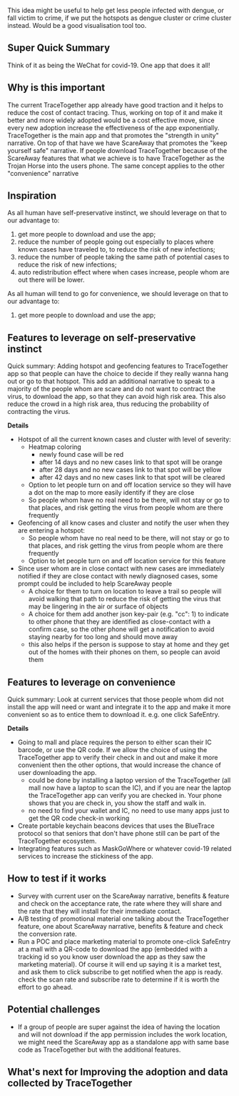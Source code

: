 This idea might be useful to help get less people infected with dengue, or fall victim to crime, if we put the hotspots as dengue cluster or crime cluster instead. Would be a good visualisation tool too.

## Super Quick Summary
Think of it as being the WeChat for covid-19. One app that does it all!

## Why is this important
The current TraceTogether app already have good traction and it helps to reduce the cost of contact tracing. Thus, working on top of it and make it better and more widely adopted would be a cost effective move, since every new adoption increase the effectiveness of the app exponentially. 
TraceTogether is the main app and that promotes the "strength in unity" narrative. On top of that have we have ScareAway that promotes the "keep yourself safe" narrative. If people download TraceTogether because of the ScareAway features that what we achieve is to have TraceTogether as the Trojan Horse into the users phone. The same concept applies to the other "convenience" narrative 

## Inspiration
As all human have self-preservative instinct, we should leverage on that to our advantage to:
1. get more people to download and use the app;
2. reduce the number of people going out especially to places where known cases have traveled to, to reduce the risk of new infections;
3. reduce the number of people taking the same path of potential cases to reduce the risk of new infections;
4. auto redistribution effect where when cases increase, people whom are out there will be lower.

As all human will tend to go for convenience, we should leverage on that to our advantage to:
1. get more people to download and use the app;

## Features to leverage on self-preservative instinct
Quick summary: Adding hotspot and geofencing features to TraceTogether app so that people can have the choice to decide if they really wanna hang out or go to that hotspot. This add an additional narrative to speak to a majority of the people whom are scare and do not want to contract the virus, to download the app, so that they can avoid high risk area. This also reduce the crowd in a high risk area, thus reducing the probability of contracting the virus.

**Details**
- Hotspot of all the current known cases and cluster with level of severity:
    - Heatmap coloring
        - newly found case will be red
        - after 14 days and no new cases link to that spot will be orange
        - after 28 days and no new cases link to that spot will be yellow
        - after 42 days and no new cases link to that spot will be cleared
    - Option to let people turn on and off location service so they will have a dot on the map to more easily identify if they are close
    - So people whom have no real need to be there, will not stay or go to that places, and risk getting the virus from people whom are there frequently
- Geofencing of all know cases and cluster and notify the user when they are entering a hotspot:
    - So people whom have no real need to be there, will not stay or go to that places, and risk getting the virus from people whom are there frequently
    - Option to let people turn on and off location service for this feature
- Since user whom are in close contact with new cases are immediately notified if they are close contact with newly diagnosed cases, some prompt could be included to help ScareAway people
    - A choice for them to turn on location to leave a trail so people will avoid walking that path to reduce the risk of getting the virus that may be lingering in the air or surface of objects
    - A choice for them add another json key-pair (e.g. "cc": 1) to indicate to other phone that they are identified as close-contact with a confirm case, so the other phone will get a notification to avoid staying nearby for too long and should move away
    - this also helps if the person is suppose to stay at home and they get out of the homes with their phones on them, so people can avoid them

## Features to leverage on convenience
Quick summary: Look at current services that those people whom did not install the app will need or want and integrate it to the app and make it more convenient so as to entice them to download it. e.g. one click SafeEntry. 

**Details**
- Going to mall and place requires the person to either scan their IC barcode, or use the QR code. If we allow the choice of using the TraceTogether app to verify their check in and out and make it more convenient then the other options, that would increase the chance of user downloading the app.
    - could be done by installing a laptop version of the TraceTogether (all mall now have a laptop to scan the IC), and if you are near the laptop the TraceTogether app can verify you are checked in. Your phone shows that you are check in, you show the staff and walk in.
    - no need to find your wallet and IC, no need to use many apps just to get the QR code check-in working
- Create portable keychain beacons devices that uses the BlueTrace protocol so that seniors that don't have phone still can be part of the TraceTogether ecosystem. 
- Integrating features such as MaskGoWhere or whatever covid-19 related services to increase the stickiness of the app.

## How to test if it works
- Survey with current user on the ScareAway narrative, benefits & feature and check on the acceptance rate, the rate where they will share and the rate that they will install for their immediate contact.
- A/B testing of promotional material one talking about the TraceTogether feature, one about ScareAway narrative, benefits & feature and check the conversion rate.
- Run a POC and place marketing material to promote one-click SafeEntry at a mall with a QR-code to download the app (embedded with a tracking id so you know user download the app as they saw the marketing material). Of course it will end up saying it is a market test, and ask them to click subscribe to get notified when the app is ready. check the scan rate and subscribe rate to determine if it is worth the effort to go ahead.

## Potential challenges
- If a group of people are super against the idea of having the location and will not download if the app permission includes the work location, we might need the ScareAway app as a standalone app with same base code as TraceTogether but with the additional features.

## What's next for Improving the adoption and data collected by TraceTogether
